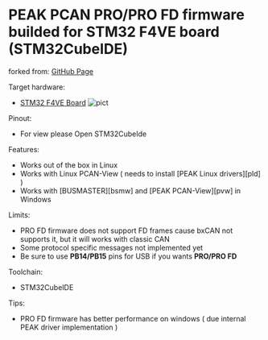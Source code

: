 # PEAK PCAN PRO/PRO FD firmware builded for STM32 F4VE board (STM32CubeIDE)
forked from: [GitHub Page](https://github.com/dreampet/pcan_pro_x) 

Target hardware:
* [STM32 F4VE Board](https://stm32-base.org/boards/STM32F407VET6-STM32-F4VE-V2.0.html)
![pict](https://stm32-base.org/assets/img/boards/STM32F407VET6_STM32_F4VE_V2.0-2.jpg)


Pinout:
* For view please Open STM32CubeIde 

Features:
- Works out of the box in Linux
- Works with Linux PCAN-View ( needs to install [PEAK Linux drivers][pld] )
- Works with [BUSMASTER][bsmw] and [PEAK PCAN-View][pvw] in Windows


Limits:
- PRO FD firmware does not support FD frames cause bxCAN not supports it, but it will works with classic CAN
- Some protocol specific messages not implemented yet
- Be sure to use **PB14/PB15** pins for USB if you wants **PRO/PRO FD**

Toolchain:
- STM32CubeIDE

Tips:
- PRO FD firmware has better performance on windows ( due internal PEAK driver implementation )
